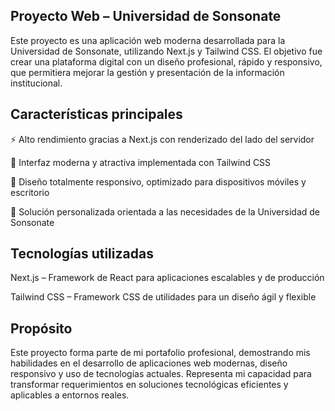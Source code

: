 ## Proyecto Web – Universidad de Sonsonate

Este proyecto es una aplicación web moderna desarrollada para la Universidad de Sonsonate, utilizando Next.js y Tailwind CSS.
El objetivo fue crear una plataforma digital con un diseño profesional, rápido y responsivo, que permitiera mejorar la gestión y presentación de la información institucional.

## Características principales
⚡ Alto rendimiento gracias a Next.js con renderizado del lado del servidor

🎨 Interfaz moderna y atractiva implementada con Tailwind CSS

📱 Diseño totalmente responsivo, optimizado para dispositivos móviles y escritorio

🏫 Solución personalizada orientada a las necesidades de la Universidad de Sonsonate

## Tecnologías utilizadas
Next.js – Framework de React para aplicaciones escalables y de producción

Tailwind CSS – Framework CSS de utilidades para un diseño ágil y flexible

## Propósito
Este proyecto forma parte de mi portafolio profesional, demostrando mis habilidades en el desarrollo de aplicaciones web modernas, diseño responsivo y uso de tecnologías actuales. Representa mi capacidad para transformar requerimientos en soluciones tecnológicas eficientes y aplicables a entornos reales.
